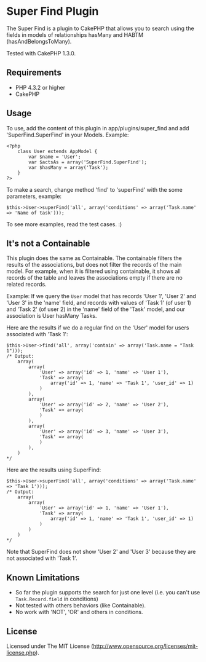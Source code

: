 # Super Find Plugin

The Super Find is a plugin to CakePHP that allows you to search using the fields in models of relationships hasMany and HABTM (hasAndBelongsToMany).

Tested with CakePHP 1.3.0.

## Requirements

- PHP 4.3.2 or higher
- CakePHP

## Usage

To use, add the content of this plugin in app/plugins/super_find and add 'SuperFind.SuperFind' in your Models. Example:

	<?php
		class User extends AppModel {
			var $name = 'User';
			var $actsAs = array('SuperFind.SuperFind');
			var $hasMany = array('Task');
		}
	?>

To make a search, change method 'find' to 'superFind' with the some parameters, example:

	$this->User->superFind('all', array('conditions' => array('Task.name' => 'Name of task')));

To see more examples, read the test cases. :)

## It's not a Containable

This plugin does the same as Containable. The containable filters the results of the associations, but does not filter the records of the main model. For example, when it is filtered using containable, it shows all records of the table and leaves the associations empty if there are no related records.

Example: If we query the `User` model that has records 'User 1', 'User 2' and 'User 3' in the 'name' field, and records with values of 'Task 1' (of user 1) and 'Task 2' (of user 2) in the 'name' field of the 'Task' model, and our association is User hasMany Tasks.

Here are the results if we do a regular find on the 'User' model for users associated with 'Task 1':

	$this->User->find('all', array('contain' => array('Task.name = "Task 1")));
	/* Output:
		array(
			array(
				'User' => array('id' => 1, 'name' => 'User 1'),
				'Task' => array(
					array('id' => 1, 'name' => 'Task 1', 'user_id' => 1)
				)
			),
			array(
				'User' => array('id' => 2, 'name' => 'User 2'),
				'Task' => array(
				)
			),
			array(
				'User' => array('id' => 3, 'name' => 'User 3'),
				'Task' => array(
				)
			),
		)
	*/

Here are the results using SuperFind:

	$this->User->superFind('all', array('conditions' => array('Task.name' => 'Task 1')));
	/* Output:
		array(
			array(
				'User' => array('id' => 1, 'name' => 'User 1'),
				'Task' => array(
					array('id' => 1, 'name' => 'Task 1', 'user_id' => 1)
				)
			)
		)
	*/

Note that SuperFind does not show 'User 2' and 'User 3' because they are not associated with 'Task 1'.

## Known Limitations

- So far the plugin supports the search for just one level (i.e. you can't use `Task.Record.field` in conditions)
- Not tested with others behaviors (like Containable).
- No work with 'NOT', 'OR' and others in conditions.

## License

Licensed under The MIT License (http://www.opensource.org/licenses/mit-license.php).
